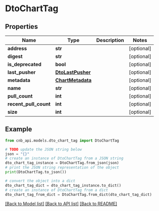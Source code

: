 # DtoChartTag


## Properties

Name | Type | Description | Notes
------------ | ------------- | ------------- | -------------
**address** | **str** |  | [optional] 
**digest** | **str** |  | [optional] 
**is_deprecated** | **bool** |  | [optional] 
**last_pusher** | [**DtoLastPusher**](DtoLastPusher.md) |  | [optional] 
**metadata** | [**ChartMetadata**](ChartMetadata.md) |  | [optional] 
**name** | **str** |  | [optional] 
**pull_count** | **int** |  | [optional] 
**recent_pull_count** | **int** |  | [optional] 
**size** | **int** |  | [optional] 

## Example

```python
from cnb_api.models.dto_chart_tag import DtoChartTag

# TODO update the JSON string below
json = "{}"
# create an instance of DtoChartTag from a JSON string
dto_chart_tag_instance = DtoChartTag.from_json(json)
# print the JSON string representation of the object
print(DtoChartTag.to_json())

# convert the object into a dict
dto_chart_tag_dict = dto_chart_tag_instance.to_dict()
# create an instance of DtoChartTag from a dict
dto_chart_tag_from_dict = DtoChartTag.from_dict(dto_chart_tag_dict)
```
[[Back to Model list]](../README.md#documentation-for-models) [[Back to API list]](../README.md#documentation-for-api-endpoints) [[Back to README]](../README.md)


